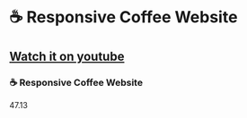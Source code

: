 # ☕ Responsive Coffee Website
## [Watch it on youtube](https://youtu.be/kObf5-dJMpw)
### ☕ Responsive Coffee Website

47.13
